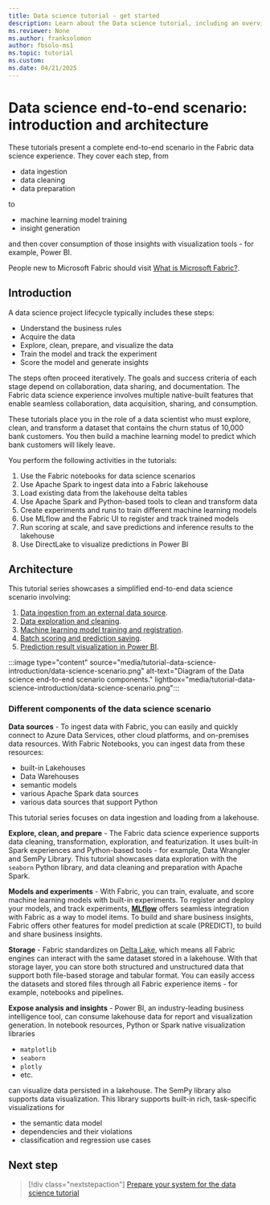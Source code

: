 ```yaml
---
title: Data science tutorial - get started
description: Learn about the Data science tutorial, including an overview of the steps you follow through the series and details about the end-to-end scenario.
ms.reviewer: None
ms.author: franksolomon
author: fbsolo-ms1
ms.topic: tutorial
ms.custom:
ms.date: 04/21/2025
---
```


# Data science end-to-end scenario: introduction and architecture

These tutorials present a complete end-to-end scenario in the Fabric data science experience. They cover each step, from

- data ingestion
- data cleaning
- data preparation

to

- machine learning model training
- insight generation

and then cover consumption of those insights with visualization tools - for example, Power BI.

People new to Microsoft Fabric should visit [What is Microsoft Fabric?](../fundamentals/microsoft-fabric-overview.md).

## Introduction

A data science project lifecycle typically includes these steps:

- Understand the business rules
- Acquire the data
- Explore, clean, prepare, and visualize the data
- Train the model and track the experiment
- Score the model and generate insights

The steps often proceed iteratively. The goals and success criteria of each stage depend on collaboration, data sharing, and documentation. The Fabric data science experience involves multiple native-built features that enable seamless collaboration, data acquisition, sharing, and consumption.

These tutorials place you in the role of a data scientist who must explore, clean, and transform a dataset that contains the churn status of 10,000 bank customers. You then build a machine learning model to predict which bank customers will likely leave.

You perform the following activities in the tutorials:

1. Use the Fabric notebooks for data science scenarios
1. Use Apache Spark to ingest data into a Fabric lakehouse
1. Load existing data from the lakehouse delta tables
1. Use Apache Spark and Python-based tools to clean and transform data
1. Create experiments and runs to train different machine learning models
1. Use MLflow and the Fabric UI to register and track trained models
1. Run scoring at scale, and save predictions and inference results to the lakehouse
1. Use DirectLake to visualize predictions in Power BI

## Architecture

This tutorial series showcases a simplified end-to-end data science scenario involving:

1. [Data ingestion from an external data source](tutorial-data-science-ingest-data.md).
1. [Data exploration and cleaning](tutorial-data-science-explore-notebook.md).
1. [Machine learning model training and registration](tutorial-data-science-train-models.md).
1. [Batch scoring and prediction saving](tutorial-data-science-batch-scoring.md).
1. [Prediction result visualization in Power BI](tutorial-data-science-create-report.md).

:::image type="content" source="media/tutorial-data-science-introduction/data-science-scenario.png" alt-text="Diagram of the Data science end-to-end scenario components." lightbox="media/tutorial-data-science-introduction/data-science-scenario.png":::

### Different components of the data science scenario

**Data sources** - To ingest data with Fabric, you can easily and quickly connect to Azure Data Services, other cloud platforms, and on-premises data resources. With Fabric Notebooks, you can ingest data from these resources:

- built-in Lakehouses
- Data Warehouses
- semantic models
- various Apache Spark data sources
- various data sources that support Python

This tutorial series focuses on data ingestion and loading from a lakehouse.

**Explore, clean, and prepare** - The Fabric data science experience supports data cleaning, transformation, exploration, and featurization. It uses built-in Spark experiences and Python-based tools - for example, Data Wrangler and SemPy Library. This tutorial showcases data exploration with the `seaborn` Python library, and data cleaning and preparation with Apache Spark.

**Models and experiments** - With Fabric, you can train, evaluate, and score machine learning models with built-in experiments. To register and deploy your models, and track experiments, [**MLflow**](https://mlflow.org/docs/latest/index.html) offers seamless integration with Fabric as a way to model items. To build and share business insights, Fabric offers other features for model prediction at scale (PREDICT), to build and share business insights.

**Storage** - Fabric standardizes on [Delta Lake](https://docs.delta.io/latest/index.html), which means all Fabric engines can interact with the same dataset stored in a lakehouse. With that storage layer, you can store both structured and unstructured data that support both file-based storage and tabular format. You can easily access the datasets and stored files through all Fabric experience items - for example, notebooks and pipelines.

**Expose analysis and insights** - Power BI, an industry-leading business intelligence tool, can consume lakehouse data for report and visualization generation. In notebook resources, Python or Spark native visualization libraries

- `matplotlib`
- `seaborn`
- `plotly`
- etc.

can visualize data persisted in a lakehouse. The SemPy library also supports data visualization. This library supports built-in rich, task-specific visualizations for

- the semantic data model
- dependencies and their violations
- classification and regression use cases

## Next step

> [!div class="nextstepaction"]
> [Prepare your system for the data science tutorial](tutorial-data-science-prepare-system.md)

